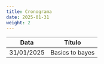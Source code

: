```yaml
---
title: Cronograma
date: 2025-01-31
weight: 2
---
```


| Data | Título |
| ---- | ---- |
| 31/01/2025 | Basics to bayes |
